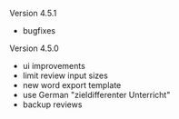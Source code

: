 Version 4.5.1
* bugfixes

Version 4.5.0
* ui improvements
* limit review input sizes
* new word export template
* use German "zieldifferenter Unterricht"
* backup reviews